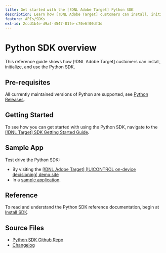 ```yaml
---
title: Get started with the [!DNL Adobe Target] Python SDK
description: Learn how [!DNL Adobe Target] customers can install, initialize, and use the Python SDK.
feature: APIs/SDKs
exl-id: 2ccd1b4e-d9af-4547-81fe-c70e6f00df3d
---
```

# Python SDK overview

This reference guide shows how [!DNL Adobe Target] customers can install, initialize, and use the Python SDK.

## Pre-requisites

All currently maintained versions of Python are supported, see [Python Releases](https://www.python.org/downloads/).

## Getting Started

To see how you can get started with using the Python SDK, navigate to the [[!DNL Target] SDK Getting Started Guide](../sdk-guides/getting-started/getting-started.md).

## Sample App

Test drive the Python SDK:

* By visiting the [[!DNL Adobe Target] [!UICONTROL on-device decisioning] demo site](https://github.com/adobe/on-device-decisioning-demo-site)
* In a [sample application](../sdk-guides/sample-apps/sample-apps.md).

## Reference

To read and understand the Python SDK reference documentation, begin at [Install SDK](install-sdk.md).

## Source Files

* [Python SDK Github Repo](https://github.com/adobe/target-python-sdk)
* [Changelog](https://github.com/adobe/target-python-sdk/blob/master/CHANGELOG.md)
